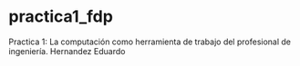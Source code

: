 # practica1_fdp
Practica 1: La computación como herramienta de trabajo del profesional de ingeniería. Hernandez Eduardo
